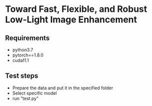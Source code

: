 # Toward Fast, Flexible, and Robust Low-Light Image Enhancement
## Requirements
* python3.7
* pytorch==1.8.0
* cuda11.1

## Test steps
* Prepare the data and put it in the specified folder
* Select specific model
* run "test.py"